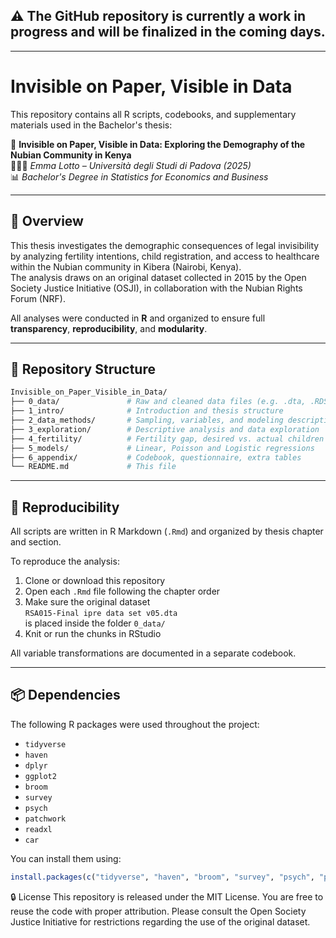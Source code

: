 ## ⚠️ The GitHub repository is currently a work in progress and will be finalized in the coming days.

---

# Invisible on Paper, Visible in Data

This repository contains all R scripts, codebooks, and supplementary materials used in the Bachelor's thesis:

📘 **Invisible on Paper, Visible in Data: Exploring the Demography of the Nubian Community in Kenya**  
👩🏻‍🎓 *Emma Lotto – Università degli Studi di Padova (2025)*  
📊 *Bachelor's Degree in Statistics for Economics and Business*

---

## 🧭 Overview

This thesis investigates the demographic consequences of legal invisibility by analyzing fertility intentions, child registration, and access to healthcare within the Nubian community in Kibera (Nairobi, Kenya).  
The analysis draws on an original dataset collected in 2015 by the Open Society Justice Initiative (OSJI), in collaboration with the Nubian Rights Forum (NRF).

All analyses were conducted in **R** and organized to ensure full **transparency**, **reproducibility**, and **modularity**.

---

## 📁 Repository Structure

```bash
Invisible_on_Paper_Visible_in_Data/
├── 0_data/               # Raw and cleaned data files (e.g. .dta, .RDS)
├── 1_intro/              # Introduction and thesis structure
├── 2_data_methods/       # Sampling, variables, and modeling description
├── 3_exploration/        # Descriptive analysis and data exploration
├── 4_fertility/          # Fertility gap, desired vs. actual children
├── 5_models/             # Linear, Poisson and Logistic regressions
├── 6_appendix/           # Codebook, questionnaire, extra tables
└── README.md             # This file
```

---

## 🔁 Reproducibility

All scripts are written in R Markdown (`.Rmd`) and organized by thesis chapter and section.

To reproduce the analysis:

1. Clone or download this repository
2. Open each `.Rmd` file following the chapter order
3. Make sure the original dataset  
   `RSA015-Final ipre data set v05.dta`  
   is placed inside the folder `0_data/`
4. Knit or run the chunks in RStudio

All variable transformations are documented in a separate codebook.

---

## 📦 Dependencies

The following R packages were used throughout the project:

- `tidyverse`
- `haven`
- `dplyr`
- `ggplot2`
- `broom`
- `survey`
- `psych`
- `patchwork`
- `readxl`
- `car`

You can install them using:

```r
install.packages(c("tidyverse", "haven", "broom", "survey", "psych", "patchwork", "readxl", "car"))
```

🔒 License
This repository is released under the MIT License.
You are free to reuse the code with proper attribution.
Please consult the Open Society Justice Initiative for restrictions regarding the use of the original dataset.
